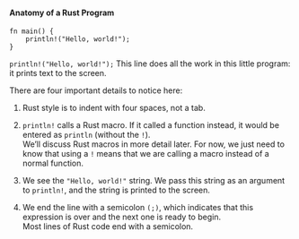 #### Anatomy of a Rust Program
```
fn main() {
    println!("Hello, world!");
}

```
    
`println!("Hello, world!");` This line does all the work in this little program: it prints text to the screen.   

There are four important details to notice here:    

1. Rust style is to indent with four spaces, not a tab.

2. `println!` calls a Rust macro. If it called a function instead, it would be entered as `println` (without the `!`).  
   We’ll discuss Rust macros in more detail later. For now, we just need to know that using a `!` means that we are calling a macro instead of a normal function.  

3. We see the `"Hello, world!"` string. We pass this string as an argument to `println!`, and the string is printed to the screen.  

4. We end the line with a semicolon `(;)`, which indicates that this expression is over and the next one is ready to begin.  
   Most lines of Rust code end with a semicolon.
